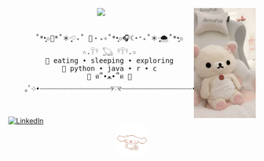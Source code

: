 <div align="center">
<img src="./kori4.jpg" width="25%" align="right" />
<img src="https://readme-typing-svg.demolab.com?font=Inconsolata&weight=500&size=50&duration=4000&pause=0&color=dec3d6&center=true&vCenter=true&multiline=true&repeat=false&random=false&width=1300&height=140&lines=hi+hi;i'm+helen%2C+a+cchc+summer+intern+%E2%9C%A9" width="70%" />
<br><br>
<pre>
    ˚*•̩̩͙✩🫧*˚＊·̩̩̥͙♡₊˚ 🦢・₊✧˚*•̩̩͙✩🎧☾⋆⁺₊˚＊·̩̩̥͙🌨˚*•̩̩͙✩
    ☆.𓋼𓍊 𓆏 𓍊𓋼𓍊.☆
    🍙 eating • sleeping • exploring
    💭 python • java • r • c
    🤍 ฅ՞•ﻌ•՞ฅ 🍥
    ｡ﾟ༶•┈┈┈┈┈┈┈┈┈┈┈┈┈┈┈┈┈୨♡୧┈┈┈┈┈┈┈┈┈┈┈┈┈┈┈┈┈•༶｡ﾟ
</pre>
<br>
<!-- inside your existing <div align="center"> -->
<div style="width:100%; text-align:left;">
  <a href="https://www.linkedin.com/in/helen-fu-4a94b42ab/">
    <img
      src="https://img.shields.io/badge/linkedin-0a66c2"
      alt="LinkedIn"
      style="vertical-align:middle;"
    />
  </a>
</div>
<img src="./cinna.gif" height="60" /
<br><br><br>
    
</div>

